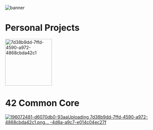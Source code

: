 ![banner](https://github.com/user-attachments/assets/28900d56-72e9-4e1b-8aa3-1cf1d912b1ad)

# Personal Projects
<a href="https://github.com/catlover4242/november">
    <img src="https://github.com/user-attachments/assets/13995b93-59e9-463f-8817-bbf3c1bbcc53" alt="7d38b9dd-7ffd-4590-a972-4868cbda42c1" width="150"/>
</a>


# 42 Common Core
[![196072481-d6070db0-93aa![Uploading 7d38b9dd-7ffd-4590-a972-4868cbda42c1.png…]()
-4d6a-a9c7-e014c04ec27f](https://github.com/user-attachments/assets/dc24d388-40c9-49d5-a07a-713b5df20a06)](https://github.com/catlover4242/libft)
